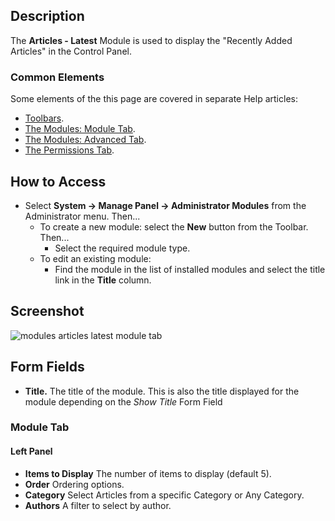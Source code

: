 <!-- Filename: Help4.x:Admin_Modules:_Articles_-_Latest / Display title: Modules: Articles - Latest -->

## Description

The **Articles - Latest** Module is used to display the "Recently
Added Articles" in the Control Panel.

### Common Elements

Some elements of the this page are covered in separate Help articles:

* [Toolbars](jdocmanual?article=help/common-elements/toolbars).
* [The Modules: Module Tab](jdocmanual?article=help/modules/modules-module-tab).
* [The Modules: Advanced Tab](jdocmanual?article=help/modules/modules-advanced-tab).
* [The Permissions Tab](jdocmanual?article=help/common-elements/edit-permissions).

## How to Access

- Select **System → Manage Panel → Administrator Modules** from
  the Administrator menu. Then...
  - To create a new module: select the **New** button from the Toolbar.
    Then...
    - Select the required module type.
  - To edit an existing module:
    - Find the module in the list of installed modules and select the
      title link in the **Title** column.

## Screenshot

![modules articles latest module tab](../../../en/images/modules-admin/modules-articles-latest-module-tab.png)

## Form Fields

- **Title.** The title of the module. This is also the title displayed
  for the module depending on the *Show Title* Form Field

### Module Tab

#### Left Panel

- **Items to Display** The number of items to display (default 5).
- **Order** Ordering options.
- **Category** Select Articles from a specific Category or Any Category.
- **Authors** A filter to select by author.

